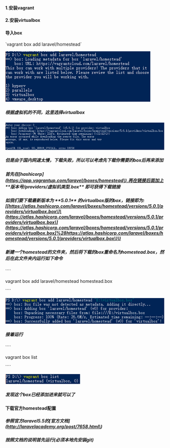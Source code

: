 #### 1.安装vagrant

#### 2.安装virtualbox

#### 导入box

\`vagrant box add laravel/homestead\`

![](/assets/20180118225040.png)

##### 根据虚拟机的不同，这里选择virtualbox

![](/assets/20180118225750.png)

##### 但是由于国内网速太慢，下载失败，所以可以考虑先下载你需要的box后再来添加

##### 首先在\[hashicorp\]\([https://app.vagrantup.com/laravel/boxes/homestead\),再在链接后面加上](https://app.vagrantup.com/laravel/boxes/homestead%29,再在链接后面加上) \*\*版本号/providers/虚拟机类型.box\*\* 即可获得下载链接

##### 如我们要下载最新版本为 \*\*5.0.1\*\* 的virtualbox版的box，链接即为:\[[https://atlas.hashicorp.com/laravel/boxes/homestead/versions/5.0.1/providers/virtualbox.box\]\(https://atlas.hashicorp.com/laravel/boxes/homestead/versions/5.0.1/providers/virtualbox.box\](https://atlas.hashicorp.com/laravel/boxes/homestead/versions/5.0.1/providers/virtualbox.box]%28https://atlas.hashicorp.com/laravel/boxes/homestead/versions/5.0.1/providers/virtualbox.box\)\)

##### 新建一个homestead的文件夹，然后将下载的box重命名为homestead.box，然后在此文件夹内运行如下命令

\`\`\`\`

vagrant box add laravel/homestead homestead.box

\`\`\`\`

![](/assets/20180118225904.png)

##### 接着运行

\`\`\`\`

vagrant box list

\`\`\`\`

![](/assets/20180118230038.png)

##### 发现这个box已经添加进来就可以了



#### 下载官方homestead配置

##### 参照官方laravel5.5的\[官方文档\]\(http://laravelacademy.org/post/7658.html\)

##### 按照文档的说明首先运行\(必须本地先安装git\)



